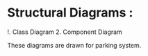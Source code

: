 
# Structural Diagrams :

!. Class Diagram
2. Component Diagram

These diagrams are drawn for parking system.
